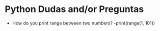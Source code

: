 # Python Dudas and/or Preguntas

- How do you print range between two numbers?
    -print(range(1, 101))